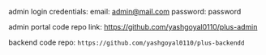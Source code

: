 admin login credentials: email: admin@mail.com password: password

admin portal code repo link: https://github.com/yashgoyal0110/plus-admin

backend code repo: `https://github.com/yashgoyal0110/plus-backendd`
